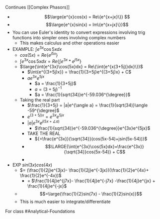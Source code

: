 Continues [[Complex Phasors]]
- $$\large{e^{x}cos(x) = Re\{e^{x+jx}\}} $$
-  $$\large{e^{x}sin(x) = Im\{e^{x+jx}\}}$$
- You can use Euler's identity to convert expressions involving trig functions into simpler ones involving complex numbers
	- This makes calculus and other operations easier
- EXAMPLE: $\int{e^{3x}\cos{5x}dx}$
	- $cos(5x) = Re\{e^{j5x}\}$
	- $\int{e^{3x}\cos{5x}dx} = Re\{\int{e^{3x} * e^{j5x}}\}$
	- $\large{\int{e^{3x}\cos{5x}dx} = Re\{\int{e^{x(3+5j)}dx}\}}$
		- $\int{e^{(3+5j)x}} = \frac{1}{3+5j}e^{(3+5j)x} + C$
		- $ae^{3x}e^{5jx}$
			- $a = \frac{1}{3+5j}$
			- $a = (3+5j)^{-1}$
			- $a = \frac{1}{sqrt(34)}e^{-59.036^{\degree}}$
	- Taking the real part
		- $\frac{1}{3+5j} = |a|e^{\angle a} = \frac{1}{sqrt(34)}\angle -59^{\degree}$
		- $e^{(3+5j)x} = e^{3x}e^{5jx}$
		- $|a|e^{3x}e^{j(5x+\angle a)}$
			- $\frac{1}{sqrt(34)}e^{-59.036^{\degree}}e^{3x}e^{5jx}$
		- TAKE THE REAL
			- ${=\frac{e^{3x}}{\sqrt{34}}(cos(5x-54)+jsin(5x-54))}$
		- $$\LARGE{\int{e^{3x}\cos{5x}dx}=\frac{e^{3x}}{\sqrt{34}}cos(5x-54)} + C$$
		- 
- EXP $sin(3x)cos(4x)$
	- $= (\frac{1}{2j}e^{3jx}- \frac{1}{2j}e^{-3jx})(\frac{1}{2}e^{4x}+ \frac{1}{2}e^{-4x})$
		- = $\frac{1}{4j}e^{j7x}- \frac{1}{4j}e^{-j7x} -\frac{1}{4j}e^{jx} + \frac{1}{4j}e^{-jx}$
	- $$=\large{\frac{1}{2}sin(7x) - \frac{1}{2}sin(x)}$$
	- This is much easier to integrate/differentiate

For class #Analytical-Foundations